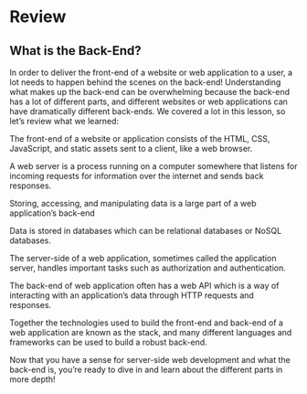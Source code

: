 # Review

## What is the Back-End?

In order to deliver the front-end of a website or web application to a user, a lot needs to happen behind the scenes on the back-end! Understanding what makes up the back-end can be overwhelming because the back-end has a lot of different parts, and different websites or web applications can have dramatically different back-ends. We covered a lot in this lesson, so let’s review what we learned:

The front-end of a website or application consists of the HTML, CSS, JavaScript, and static assets sent to a client, like a web browser.

A web server is a process running on a computer somewhere that listens for incoming requests for information over the internet and sends back responses.

Storing, accessing, and manipulating data is a large part of a web application’s back-end

Data is stored in databases which can be relational databases or NoSQL databases.

The server-side of a web application, sometimes called the application server, handles important tasks such as authorization and authentication.

The back-end of web application often has a web API which is a way of interacting with an application’s data through HTTP requests and responses.

Together the technologies used to build the front-end and back-end of a web application are known as the stack, and many different languages and frameworks can be used to build a robust back-end.

Now that you have a sense for server-side web development and what the back-end is, you’re ready to dive in and learn about the different parts in more depth!
